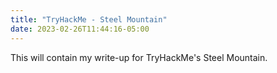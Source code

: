 ```yaml
---
title: "TryHackMe - Steel Mountain"
date: 2023-02-26T11:44:16-05:00
---
```

This will contain my write-up for TryHackMe's Steel Mountain.

